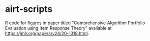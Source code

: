 # airt-scripts
R code for figures in paper titled "Comprehensive Algorithm Portfolio Evaluation using Item Response Theory" available at https://jmlr.org/papers/v24/20-1318.html.
